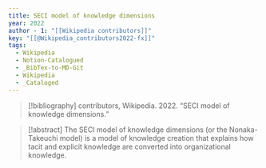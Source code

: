 ```yaml
---
title: SECI model of knowledge dimensions
year: 2022
author - 1: "[[Wikipedia contributors]]"
key: "[[@Wikipedia_contributors2022-fx]]"
tags:
  - Wikipedia
  - Notion-Catalogued
  - _BibTex-to-MD-Git
  - Wikipedia
  - _Cataloged
---
```


> [!bibliography]
> contributors, Wikipedia. 2022. “SECI model of knowledge dimensions.” 

> [!abstract]
> The SECI model of knowledge dimensions (or the Nonaka-Takeuchi model) is a model of knowledge creation that explains how tacit and explicit knowledge are converted into organizational knowledge.